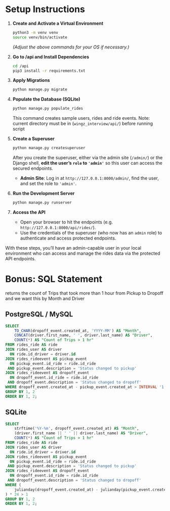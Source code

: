 # Setup Instructions

1. **Create and Activate a Virtual Environment**
   ```bash
   python3 -m venv venv
   source venv/bin/activate
   ```
   *(Adjust the above commands for your OS if necessary.)*

2. **Go to /api and Install Dependencies**
   ```bash
   cd /api
   pip3 install -r requirements.txt
   ```

3. **Apply Migrations**
   ```bash
   python manage.py migrate
   ```

4. **Populate the Database (SQLite)**
   ```bash
   python manage.py populate_rides
   ```
   This command creates sample users, rides and ride events.
   Note: current directory must be in (`wingz_interview/api/`) before running script

5. **Create a Superuser**
   ```bash
   python manage.py createsuperuser
   ```
   After you create the superuser, either via the admin site (`/admin/`) or the Django shell, **edit the user’s `role` to `'admin'`** so this user can access the secured endpoints.  
   - **Admin Site**: Log in at `http://127.0.0.1:8000/admin/`, find the user, and set the role to `'admin'`.  

6. **Run the Development Server**
   ```bash
   python manage.py runserver
   ```

7. **Access the API**
   - Open your browser to hit the endpoints (e.g. `http://127.0.0.1:8000/api/rides/`).
   - Use the credentials of the superuser (who now has an `admin` role) to authenticate and access protected endpoints.

With these steps, you’ll have an admin-capable user in your local environment who can access and manage the rides data via the protected API endpoints.

# Bonus: SQL Statement

returns the count of Trips that took more than 1 hour from Pickup to Dropoff and we want this by Month and Driver

## PostgreSQL / MySQL

```sql
SELECT
    TO_CHAR(dropoff_event.created_at, 'YYYY-MM') AS "Month",
    CONCAT(driver.first_name, ' ', driver.last_name) AS "Driver",
    COUNT(*) AS "Count of Trips > 1 hr"
FROM rides_ride AS ride
JOIN rides_user AS driver
  ON ride.id_driver = driver.id
JOIN rides_rideevent AS pickup_event
  ON pickup_event.id_ride = ride.id_ride
 AND pickup_event.description = 'Status changed to pickup'
JOIN rides_rideevent AS dropoff_event
  ON dropoff_event.id_ride = ride.id_ride
 AND dropoff_event.description = 'Status changed to dropoff'
WHERE dropoff_event.created_at - pickup_event.created_at > INTERVAL '1 hour'
GROUP BY 1, 2
ORDER BY 1, 2;
```

## SQLite

```sql
SELECT
    strftime('%Y-%m', dropoff_event.created_at) AS "Month",
    (driver.first_name || ' ' || driver.last_name) AS "Driver",
    COUNT(*) AS "Count of Trips > 1 hr"
FROM rides_ride AS ride
JOIN rides_user AS driver
  ON ride.id_driver = driver.id
JOIN rides_rideevent AS pickup_event
  ON pickup_event.id_ride = ride.id_ride
 AND pickup_event.description = 'Status changed to pickup'
JOIN rides_rideevent AS dropoff_event
  ON dropoff_event.id_ride = ride.id_ride
 AND dropoff_event.description = 'Status changed to dropoff'
WHERE (
    julianday(dropoff_event.created_at) - julianday(pickup_event.created_at)
) * 24 > 1
GROUP BY 1, 2
ORDER BY 1, 2;
```
